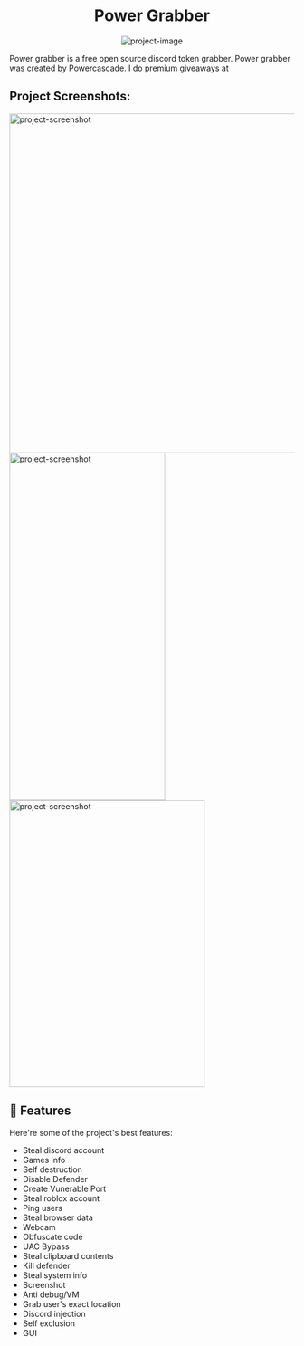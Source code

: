 <h1 align="center" id="title">Power Grabber</h1>

<p align="center"><img src="https://socialify.git.ci/Powercascade/Power-grabber/image?font=Source+Code+Pro&amp;language=1&amp;name=1&amp;owner=1&amp;pattern=Solid&amp;stargazers=1&amp;theme=Dark" alt="project-image"></p>

<p id="description">Power grabber is a free open source discord token grabber. Power grabber was created by Powercascade. I do premium giveaways at</p>

<h2>Project Screenshots:</h2>

<img src="https://cdn.discordapp.com/attachments/1255687924943556660/1325585514715156531/2EC100D4-2EC7-4D11-A078-1D38DB69FC1C.png?ex=677c5336&amp;is=677b01b6&amp;hm=aa73d6a6235bd04b9d4c679d1679b68431bf9e2bcfdd6e11a746533548717479&amp;" alt="project-screenshot" width="1000" height="600/">

<img src="https://cdn.discordapp.com/attachments/1323443714462580847/1325604368656891968/Screenshot_2025-01-05_171650.png?ex=677c64c6&is=677b1346&hm=e73aa92bceddfcf3148509559bf1957cdc39971f99830f03ec98cf19fedb2857&;" alt="project-screenshot" width="275" height="614/">

<img src="https://cdn.discordapp.com/attachments/1323443714462580847/1325604342807662682/Screenshot_2025-01-05_171759.png?ex=677c64bf&is=677b133f&hm=1b48ed2b9c1b694f3292e37a5a7871369c6ac8167aa85cf1c2f2af809e63f01f&;" alt="project-screenshot" width="345" height="507/">
  
<h2>🧐 Features</h2>

Here're some of the project's best features:

*   Steal discord account
*   Games info
*   Self destruction
*   Disable Defender
*   Create Vunerable Port
*   Steal roblox account
*   Ping users
*   Steal browser data
*   Webcam
*   Obfuscate code
*   UAC Bypass
*   Steal clipboard contents
*   Kill defender
*   Steal system info
*   Screenshot
*   Anti debug/VM
*   Grab user's exact location
*   Discord injection
*   Self exclusion
*   GUI
